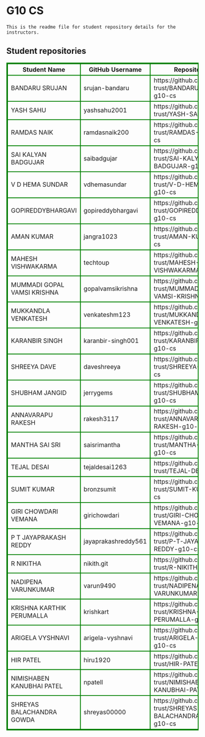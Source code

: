 # G10 CS
    This is the readme file for student repository details for the instructors.
## Student repositories 
<table style="border : 2px solid green; width:100%;">
<tr >
<th style="border : 2px solid green;">Student Name</th>
<th style="border : 2px solid green;">GitHub Username</th>
<th style="border : 2px solid green;">Repository link</th>
</tr>
<tr style="border : 2px solid green;">
<td style="border : 2px solid green;">BANDARU SRUJAN</td> 

<td style="border : 2px solid green;">srujan-bandaru</td> 

<td style="border : 2px solid green;">https://github.com/sure-trust/BANDARU-SRUJAN-g10-cs</td> 
</tr>

<tr style="border : 2px solid green;">
<td style="border : 2px solid green;">YASH SAHU</td> 

<td style="border : 2px solid green;">yashsahu2001</td> 

<td style="border : 2px solid green;">https://github.com/sure-trust/YASH-SAHU-g10-cs</td> 
</tr>

<tr style="border : 2px solid green;">
<td style="border : 2px solid green;">RAMDAS NAIK</td> 

<td style="border : 2px solid green;">ramdasnaik200</td> 

<td style="border : 2px solid green;">https://github.com/sure-trust/RAMDAS-NAIK-g10-cs</td> 
</tr>

<tr style="border : 2px solid green;">
<td style="border : 2px solid green;">SAI KALYAN BADGUJAR</td> 

<td style="border : 2px solid green;">saibadgujar</td> 

<td style="border : 2px solid green;">https://github.com/sure-trust/SAI-KALYAN-BADGUJAR-g10-cs</td> 
</tr>

<tr style="border : 2px solid green;">
<td style="border : 2px solid green;">V D HEMA SUNDAR</td> 

<td style="border : 2px solid green;">vdhemasundar</td> 

<td style="border : 2px solid green;">https://github.com/sure-trust/V-D-HEMA-SUNDAR-g10-cs</td> 
</tr>

<tr style="border : 2px solid green;">
<td style="border : 2px solid green;">GOPIREDDYBHARGAVI</td> 

<td style="border : 2px solid green;">gopireddybhargavi</td> 

<td style="border : 2px solid green;">https://github.com/sure-trust/GOPIREDDYBHARGAVI-g10-cs</td> 
</tr>

<tr style="border : 2px solid green;">
<td style="border : 2px solid green;">AMAN KUMAR</td> 

<td style="border : 2px solid green;">jangra1023</td> 

<td style="border : 2px solid green;">https://github.com/sure-trust/AMAN-KUMAR-g10-cs</td> 
</tr>

<tr style="border : 2px solid green;">
<td style="border : 2px solid green;">MAHESH VISHWAKARMA</td> 

<td style="border : 2px solid green;">techtoup</td> 

<td style="border : 2px solid green;">https://github.com/sure-trust/MAHESH-VISHWAKARMA-g10-cs</td> 
</tr>

<tr style="border : 2px solid green;">
<td style="border : 2px solid green;">MUMMADI GOPAL VAMSI KRISHNA</td> 

<td style="border : 2px solid green;">gopalvamsikrishna</td> 

<td style="border : 2px solid green;">https://github.com/sure-trust/MUMMADI-GOPAL-VAMSI-KRISHNA-g10-cs</td> 
</tr>

<tr style="border : 2px solid green;">
<td style="border : 2px solid green;">MUKKANDLA VENKATESH</td> 

<td style="border : 2px solid green;">venkateshm123</td> 

<td style="border : 2px solid green;">https://github.com/sure-trust/MUKKANDLA-VENKATESH-g10-cs</td> 
</tr>

<tr style="border : 2px solid green;">
<td style="border : 2px solid green;">KARANBIR SINGH</td> 

<td style="border : 2px solid green;">karanbir-singh001</td> 

<td style="border : 2px solid green;">https://github.com/sure-trust/KARANBIR-SINGH-g10-cs</td> 
</tr>

<tr style="border : 2px solid green;">
<td style="border : 2px solid green;">SHREEYA DAVE</td> 

<td style="border : 2px solid green;">daveshreeya</td> 

<td style="border : 2px solid green;">https://github.com/sure-trust/SHREEYA-DAVE-g10-cs</td> 
</tr>

<tr style="border : 2px solid green;">
<td style="border : 2px solid green;">SHUBHAM JANGID</td> 

<td style="border : 2px solid green;">jerrygems</td> 

<td style="border : 2px solid green;">https://github.com/sure-trust/SHUBHAM-JANGID-g10-cs</td> 
</tr>

<tr style="border : 2px solid green;">
<td style="border : 2px solid green;">ANNAVARAPU RAKESH</td> 

<td style="border : 2px solid green;">rakesh3117</td> 

<td style="border : 2px solid green;">https://github.com/sure-trust/ANNAVARAPU-RAKESH-g10-cs</td> 
</tr>

<tr style="border : 2px solid green;">
<td style="border : 2px solid green;">MANTHA SAI SRI</td> 

<td style="border : 2px solid green;">saisrimantha</td> 

<td style="border : 2px solid green;">https://github.com/sure-trust/MANTHA-SAI-SRI-g10-cs</td> 
</tr>

<tr style="border : 2px solid green;">
<td style="border : 2px solid green;">TEJAL DESAI</td> 

<td style="border : 2px solid green;">tejaldesai1263</td> 

<td style="border : 2px solid green;">https://github.com/sure-trust/TEJAL-DESAI-g10-cs</td> 
</tr>

<tr style="border : 2px solid green;">
<td style="border : 2px solid green;">SUMIT KUMAR</td> 

<td style="border : 2px solid green;">bronzsumit</td> 

<td style="border : 2px solid green;">https://github.com/sure-trust/SUMIT-KUMAR-g10-cs</td> 
</tr>

<tr style="border : 2px solid green;">
<td style="border : 2px solid green;">GIRI CHOWDARI VEMANA</td> 

<td style="border : 2px solid green;">girichowdari</td> 

<td style="border : 2px solid green;">https://github.com/sure-trust/GIRI-CHOWDARI-VEMANA-g10-cs</td> 
</tr>

<tr style="border : 2px solid green;">
<td style="border : 2px solid green;">P T JAYAPRAKASH REDDY</td> 

<td style="border : 2px solid green;">jayaprakashreddy561</td> 

<td style="border : 2px solid green;">https://github.com/sure-trust/P-T-JAYAPRAKASH-REDDY-g10-cs</td> 
</tr>

<tr style="border : 2px solid green;">
<td style="border : 2px solid green;">R NIKITHA</td> 

<td style="border : 2px solid green;">nikith.git</td> 

<td style="border : 2px solid green;">https://github.com/sure-trust/R-NIKITHA-g10-cs</td> 
</tr>

<tr style="border : 2px solid green;">
<td style="border : 2px solid green;">NADIPENA VARUNKUMAR</td> 

<td style="border : 2px solid green;">varun9490</td> 

<td style="border : 2px solid green;">https://github.com/sure-trust/NADIPENA-VARUNKUMAR-g10-cs</td> 
</tr>

<tr style="border : 2px solid green;">
<td style="border : 2px solid green;">KRISHNA KARTHIK PERUMALLA</td> 

<td style="border : 2px solid green;">krishkart</td> 

<td style="border : 2px solid green;">https://github.com/sure-trust/KRISHNA-KARTHIK-PERUMALLA-g10-cs</td> 
</tr>

<tr style="border : 2px solid green;">
<td style="border : 2px solid green;">ARIGELA VYSHNAVI</td> 

<td style="border : 2px solid green;">arigela-vyshnavi</td> 

<td style="border : 2px solid green;">https://github.com/sure-trust/ARIGELA-VYSHNAVI-g10-cs</td> 
</tr>

<tr style="border : 2px solid green;">
<td style="border : 2px solid green;">HIR PATEL</td> 

<td style="border : 2px solid green;">hiru1920</td> 

<td style="border : 2px solid green;">https://github.com/sure-trust/HIR-PATEL-g10-cs</td> 
</tr>

<tr style="border : 2px solid green;">
<td style="border : 2px solid green;">NIMISHABEN KANUBHAI PATEL</td> 

<td style="border : 2px solid green;">npatell</td> 

<td style="border : 2px solid green;">https://github.com/sure-trust/NIMISHABEN-KANUBHAI-PATEL-g10-cs</td> 
</tr>

<tr style="border : 2px solid green;">
<td style="border : 2px solid green;">SHREYAS BALACHANDRA GOWDA</td> 

<td style="border : 2px solid green;">shreyas00000</td> 

<td style="border : 2px solid green;">https://github.com/sure-trust/SHREYAS-BALACHANDRA-GOWDA-g10-cs</td> 
</tr>
